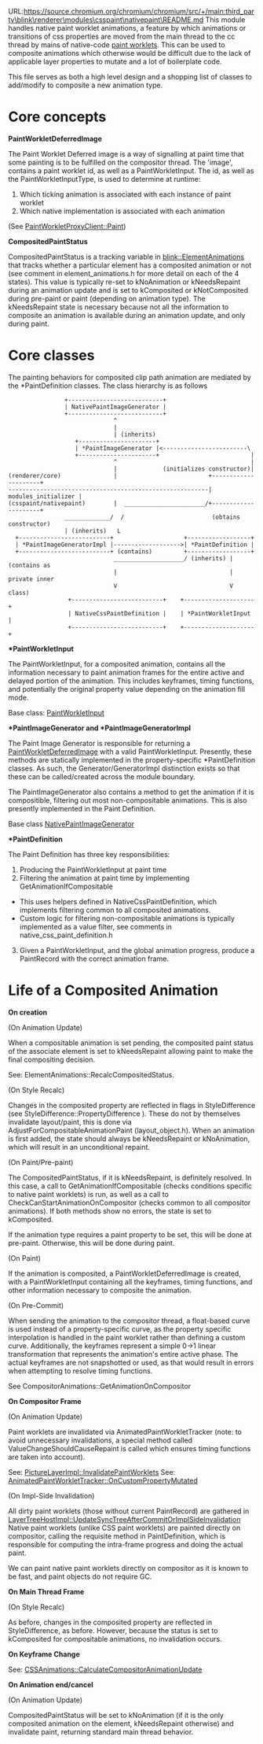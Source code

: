 URL:https://source.chromium.org/chromium/chromium/src/+/main:third_party\blink\renderer\modules\csspaint\nativepaint\README.md
This module handles native paint worklet animations, a feature by which
animations or transitions of css properties are moved from the main thread to
the cc thread by mains of native-code [paint worklets](https://developer.mozilla.org/en-US/docs/Web/API/CSS_Painting_API).
This can be used to composite animations which otherwise would be difficult due
to the lack of applicable layer properties to mutate and a lot of boilerplate
code.

This file serves as both a high level design and a shopping list of classes to
add/modify to composite a new animation type.

# Core concepts

**PaintWorkletDeferredImage**

The Paint Worklet Deferred image is a way of signalling at paint time that
some painting is to be fulfilled on the compositor thread. The 'image', contains
a paint worklet id, as well as a PaintWorkletInput. The id, as well as the
PaintWorkletInputType, is used to determine at runtime:

  1. Which ticking animation is associated with each instance of paint worklet
  2. Which native implementation is associated with each animation

(See [PaintWorkletProxyClient::Paint](https://source.chromium.org/search?q=PaintWorkletProxyClient::Paint%20filepath:paint_worklet_proxy_client.cc&ss=chromium%2Fchromium%2Fsrc))

**CompositedPaintStatus**

CompositedPaintStatus is a tracking variable in [blink::ElementAnimations](https://source.chromium.org/chromium/chromium/src/+/main:third_party/blink/renderer/core/animation/element_animations.h?q=ElementAnimations%20filepath:element_animations.h%20filepath:third_party&ss=chromium%2Fchromium%2Fsrc)
that tracks whether a particular element has a composited animation or not (see
comment in element_animations.h for more detail on each of the 4 states). This
value is typically re-set to kNoAnimation or kNeedsRepaint during an animation
update and is set to kComposited or kNotComposited during pre-paint or paint
(depending on animation type). The kNeedsRepaint state is necessary because
not all the information to composite an animation is available during an
animation update, and only during paint.

# Core classes

The painting behaviors for composited clip path animation are mediated by the
*PaintDefinition classes. The class hierarchy is as follows

```
                +---------------------------+
                | NativePaintImageGenerator |
                +---------------------------+
                              ^
                              |
                              | (inherits)
                   +----------------------+
                   | *PaintImageGenerator |<------------------------\
                   +----------------------+                          |
                              ^                                      |
                              |             (initializes constructor)|
(renderer/core)               |                          +---------------------+
---------------------------------------------------------| modules_initializer |
(csspaint/nativepaint)        |  _______________________/+---------------------+
                _____________/  /                         (obtains constructor)
                | (inherits)   L
  +--------------------------+                    +------------------+
  | *PaintImageGeneratorImpl |------------------->| *PaintDefinition |
  +--------------------------+ (contains)         +------------------+
                              ____________________/ (inherits) | (contains as
                              |                                |  private inner
                              V                                V  class)
                 +--------------------------+    +--------------------+
                 | NativeCssPaintDefinition |    | *PaintWorkletInput |
                 +--------------------------+    +--------------------+
```

**\*PaintWorkletInput**

The PaintWorkletInput, for a composited animation, contains all the information
necessary to paint animation frames for the entire active and delayed portion
of the animation. This includes keyframes, timing functions, and potentially
the original property value depending on the animation fill mode.

Base class: [PaintWorkletInput](https://source.chromium.org/search?q=PaintWorkletInput%20filepath:paint_worklet_input%20filepath:third_party&sq=&ss=chromium%2Fchromium%2Fsrc)

**\*PaintImageGenerator and \*PaintImageGeneratorImpl**

The Paint Image Generator is responsible for returning a
[PaintWorkletDeferredImage](https://source.chromium.org/search?q=PaintWorkletDeferredImage%20filepath:paint_worklet_deferred_image&ss=chromium%2Fchromium%2Fsrc)
with a valid PaintWorkletInput. Presently, these methods are statically
implemented in the property-specific *PaintDefinition classes. As such, the
Generator/GeneratorImpl distinction exists so that these can be called/created
across the module boundary.

The PaintImageGenerator also contains a method to get the animation if it is
compositible, filtering out most non-compositable animations. This is also
presently implemented in the Paint Definition.

Base class [NativePaintImageGenerator](https://source.chromium.org/chromium/chromium/src/+/main:third_party/blink/renderer/core/css/native_paint_image_generator.h?q=NativePaintImageGenerator%20filepath:native_paint_image_generator&ss=chromium%2Fchromium%2Fsrc)

**\*PaintDefinition**

The Paint Definition has three key responsibilities:

1. Producing the PaintWorkletInput at paint time
2. Filtering the animation at paint time by implementing
GetAnimationIfCompositable
  * This uses helpers defined in NativeCssPaintDefinition, which implements
  filtering common to all composited animations.
  * Custom logic for filtering non-compositable animations is typically
  implemented as a value filter, see comments in native_css_paint_definition.h
3. Given a PaintWorkletInput, and the global animation progress, produce a
PaintRecord with the correct animation frame.

# Life of a Composited Animation

**On creation**

(On Animation Update)

When a compositable animation is set pending, the composited paint status of
the associate element is set to kNeedsRepaint allowing paint to make the final
compositing decision.

See: ElementAnimations::RecalcCompositedStatus.

(On Style Recalc)

Changes in the composited property are reflected in flags in StyleDifference
(see StyleDifference::PropertyDifference ). These do not by themselves
invalidate layout/paint, this is done via AdjustForCompositableAnimationPaint
(layout_object.h). When an animation is first added, the state should
always be kNeedsRepaint or kNoAnimation, which will result in an unconditional
repaint.

(On Paint/Pre-paint)

The CompositedPaintStatus, if it is kNeedsRepaint, is definitely resolved. In
this case, a call to GetAnimationIfCompositable (checks conditions specific to
native paint worklets) is run, as well as a call to
CheckCanStartAnimationOnCompositor (checks common to all compositor animations).
If both methods show no errors, the state is set to kComposited.

If the animation type requires a paint property to be set, this will be done at
pre-paint. Otherwise, this will be done during paint.

(On Paint)

If the animation is composited, a PaintWorkletDeferredImage is created, with
a PaintWorkletInput containing all the keyframes, timing functions, and other
information necessary to composite the animation.

(On Pre-Commit)

When sending the animation to the compositor thread, a float-based curve is used
instead of a property-specific curve, as the property specific interpolation is
handled in the paint worklet rather than defining a custom curve. Additionally,
the keyframes represent a simple 0->1 linear transformation that represents the
animation's entire active phase. The actual keyframes are not snapshotted or
used, as that would result in errors when attempting to resolve timing
functions.

See CompositorAnimations::GetAnimationOnCompositor

**On Compositor Frame**

(On Animation Update)

Paint worklets are invalidated via AnimatedPaintWorkletTracker (note: to avoid
unnecessary invalidations, a special method called ValueChangeShouldCauseRepaint
is called which ensures timing functions are taken into account).

See: [PictureLayerImpl::InvalidatePaintWorklets](https://source.chromium.org/search?q=PictureLayerImpl::InvalidatePaintWorklets)
See: [AnimatedPaintWorkletTracker::OnCustomPropertyMutated](https://source.chromium.org/search?q=AnimatedPaintWorkletTracker::OnCustomPropertyMutated%20filepath:cc&sq=)

(On Impl-Side Invalidation)

All dirty paint worklets (those without current PaintRecord) are gathered in
[LayerTreeHostImpl::UpdateSyncTreeAfterCommitOrImplSideInvalidation](https://source.chromium.org/search?q=UpdateSyncTreeAfterCommitOrImplSideInvalidation%20%20filepath:.cc&sq=)
Native paint worklets (unlike CSS paint worklets) are painted directly on
compositor, calling the requisite method in PaintDefinition, which is
responsible for computing the intra-frame progress and doing the actual paint.

We can paint native paint worklets directly on compositor as it is known to be
fast, and paint objects do not require GC.

**On Main Thread Frame**

(On Style Recalc)

As before, changes in the composited property are reflected in StyleDifference,
as before. However, because the status is set to kComposited for compositable
animations, no invalidation occurs.

**On Keyframe Change**

See: [CSSAnimations::CalculateCompositorAnimationUpdate](https://source.chromium.org/search?q=CSSAnimations::CalculateCompositorAnimationUpdate%20filepath:css_animations)

**On Animation end/cancel**

(On Animation Update)

CompositedPaintStatus will be set to kNoAnimation (if it is the only composited
animation on the element, kNeedsRepaint otherwise) and invalidate paint,
returning standard main thread behavior.
